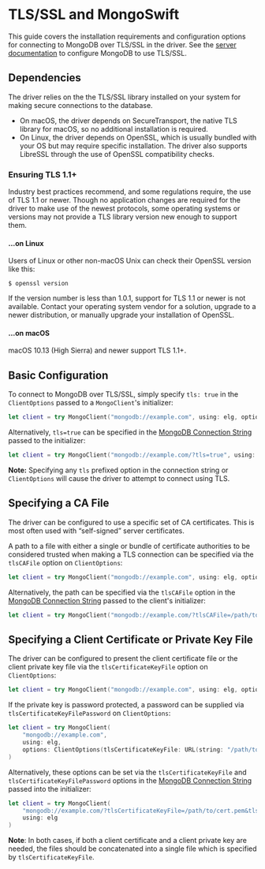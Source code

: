# TLS/SSL and MongoSwift

This guide covers the installation requirements and configuration options for connecting to MongoDB over TLS/SSL in the driver. See the [server documentation](https://docs.mongodb.com/manual/tutorial/configure-ssl/) to configure MongoDB to use TLS/SSL.

## Dependencies

The driver relies on the the TLS/SSL library installed on your system for making secure connections to the database. 
 - On macOS, the driver depends on SecureTransport, the native TLS library for macOS, so no additional installation is required.
 - On Linux, the driver depends on OpenSSL, which is usually bundled with your OS but may require specific installation. The driver also supports LibreSSL through the use of OpenSSL compatibility checks.
 
### Ensuring TLS 1.1+

Industry best practices recommend, and some regulations require, the use of TLS 1.1 or newer. Though no application changes are required for the driver to make use of the newest protocols, some operating systems or versions may not provide a TLS library version new enough to support them.

#### ...on Linux

Users of Linux or other non-macOS Unix can check their OpenSSL version like this:
```
$ openssl version
```
If the version number is less than 1.0.1, support for TLS 1.1 or newer is not available. Contact your operating system vendor for a solution, upgrade to a newer distribution, or manually upgrade your installation of OpenSSL.

#### ...on macOS

macOS 10.13 (High Sierra) and newer support TLS 1.1+.


## Basic Configuration

To connect to MongoDB over TLS/SSL, simply specify `tls: true` in the `ClientOptions` passed to a `MongoClient`'s initializer:
```swift
let client = try MongoClient("mongodb://example.com", using: elg, options: ClientOptions(tls: true))
```

Alternatively, `tls=true` can be specified in the [MongoDB Connection String]() passed to the initializer:
```swift
let client = try MongoClient("mongodb://example.com/?tls=true", using: elg)
```
**Note:** Specifying any `tls` prefixed option in the connection string or `ClientOptions` will cause the driver to attempt to connect using TLS.

## Specifying a CA File

The driver can be configured to use a specific set of CA certificates. This is most often used with “self-signed” server certificates. 

A path to a file with either a single or bundle of certificate authorities to be considered trusted when making a TLS connection can be specified via the `tlsCAFile` option on `ClientOptions`:
```swift
let client = try MongoClient("mongodb://example.com", using: elg, options: ClientOptions(tlsCAFile: URL(string: "/path/to/ca.pem")))
```

Alternatively, the path can be specified via the `tlsCAFile` option in the [MongoDB Connection String]() passed to the client's initializer:
```swift
let client = try MongoClient("mongodb://example.com/?tlsCAFile=/path/to/ca.pem", using: elg)
```

## Specifying a Client Certificate or Private Key File

The driver can be configured to present the client certificate file or the client private key file via the `tlsCertificateKeyFile` option on `ClientOptions`:
```swift
let client = try MongoClient("mongodb://example.com", using: elg, options: ClientOptions(tlsCertificateKeyFile: URL(string: "/path/to/cert.pem")))
```
If the private key is password protected, a password can be supplied via `tlsCertificateKeyFilePassword` on `ClientOptions`:
```swift
let client = try MongoClient(
    "mongodb://example.com",
    using: elg,
    options: ClientOptions(tlsCertificateKeyFile: URL(string: "/path/to/cert.pem"), tlsCertificateKeyFilePassword: <password>)
)
```

Alternatively, these options can be set via the `tlsCertificateKeyFile` and `tlsCertificateKeyFilePassword` options in the [MongoDB Connection String]() passed into the initializer:
```swift
let client = try MongoClient(
    "mongodb://example.com/?tlsCertificateKeyFile=/path/to/cert.pem&tlsCertificateKeyFilePassword=<password>"
    using: elg
)
```
**Note**: In both cases, if both a client certificate and a client private key are needed, the files should be concatenated into a single file which is specified by `tlsCertificateKeyFile`.


